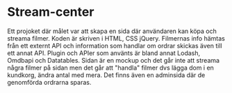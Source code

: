 # Stream-center


Ett projoket där målet var att skapa en sida där användaren kan köpa och streama filmer. Koden är skriven i HTML, CSS jQuery. Filmernas info hämtas från ett externt API och information som handlar om ordrar skickas även till ett annat API. Plugin och APIer som använts är bland annat Lodash, Omdbapi och Datatables. Sidan är en mockup och det går inte att streama några filmer på sidan men det går att "handla" filmer dvs lägga dom i en kundkorg, ändra antal med mera. Det finns även en adminsida där de genomförda ordrarna sparas.

